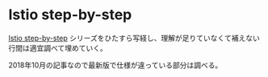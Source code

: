 # Istio step-by-step

[Istio step-by-step](https://medium.com/faun/istio-step-by-step-part-01-introduction-to-istio-b9fd0df30a9e) シリーズをひたすら写経し、理解が足りていなくて補えない行間は適宜調べて埋めていく。

2018年10月の記事なので最新版で仕様が違っている部分は調べる。
